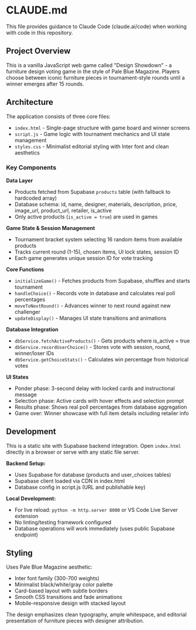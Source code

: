 # CLAUDE.md

This file provides guidance to Claude Code (claude.ai/code) when working with code in this repository.

## Project Overview

This is a vanilla JavaScript web game called "Design Showdown" - a furniture design voting game in the style of Pale Blue Magazine. Players choose between iconic furniture pieces in tournament-style rounds until a winner emerges after 15 rounds.

## Architecture

The application consists of three core files:
- `index.html` - Single-page structure with game board and winner screens
- `script.js` - Game logic with tournament mechanics and UI state management
- `styles.css` - Minimalist editorial styling with Inter font and clean aesthetics

### Key Components

**Data Layer**
- Products fetched from Supabase `products` table (with fallback to hardcoded array)
- Database schema: id, name, designer, materials, description, price, image_url, product_url, retailer, is_active
- Only active products (`is_active = true`) are used in games

**Game State & Session Management**
- Tournament bracket system selecting 16 random items from available products
- Tracks current round (1-15), chosen items, UI lock states, session ID
- Each game generates unique session ID for vote tracking

**Core Functions**
- `initializeGame()` - Fetches products from Supabase, shuffles and starts tournament
- `handleChoice()` - Records vote in database and calculates real poll percentages
- `moveToNextRound()` - Advances winner to next round against new challenger
- `updateDisplay()` - Manages UI state transitions and animations

**Database Integration**
- `dbService.fetchActiveProducts()` - Gets products where is_active = true
- `dbService.recordUserChoice()` - Stores vote with session, round, winner/loser IDs
- `dbService.getChoiceStats()` - Calculates win percentage from historical votes

**UI States**
- Ponder phase: 3-second delay with locked cards and instructional message
- Selection phase: Active cards with hover effects and selection prompt
- Results phase: Shows real poll percentages from database aggregation
- Game over: Winner showcase with full item details including retailer info

## Development

This is a static site with Supabase backend integration. Open `index.html` directly in a browser or serve with any static file server.

**Backend Setup:**
- Uses Supabase for database (products and user_choices tables)
- Supabase client loaded via CDN in index.html
- Database config in script.js (URL and publishable key)

**Local Development:**
- For live reload: `python -m http.server 8000` or VS Code Live Server extension
- No linting/testing framework configured
- Database operations will work immediately (uses public Supabase endpoint)

## Styling

Uses Pale Blue Magazine aesthetic:
- Inter font family (300-700 weights)
- Minimalist black/white/gray color palette
- Card-based layout with subtle borders
- Smooth CSS transitions and fade animations
- Mobile-responsive design with stacked layout

The design emphasizes clean typography, ample whitespace, and editorial presentation of furniture pieces with designer attribution.
